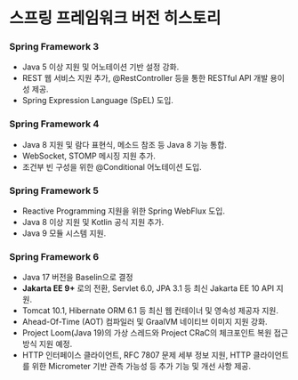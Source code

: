 # 스프링 프레임워크 버전 히스토리

### Spring Framework 3
* Java 5 이상 지원 및 어노테이션 기반 설정 강화.
* REST 웹 서비스 지원 추가, @RestController 등을 통한 RESTful API 개발 용이성 제공.
* Spring Expression Language (SpEL) 도입.

### Spring Framework 4
* Java 8 지원 및 람다 표현식, 메소드 참조 등 Java 8 기능 통합.
* WebSocket, STOMP 메시징 지원 추가.
* 조건부 빈 구성을 위한 @Conditional 어노테이션 도입.

### Spring Framework 5
* Reactive Programming 지원을 위한 Spring WebFlux 도입.
* Java 8 이상 지원 및 Kotlin 공식 지원 추가.
* Java 9 모듈 시스템 지원.

### Spring Framework 6
* Java 17 버전을 Baselin으로 결정
* **Jakarta EE 9+** 로의 전환, Servlet 6.0, JPA 3.1 등 최신 Jakarta EE 10 API 지원.
* Tomcat 10.1, Hibernate ORM 6.1 등 최신 웹 컨테이너 및 영속성 제공자 지원.
* Ahead-Of-Time (AOT) 컴파일러 및 GraalVM 네이티브 이미지 지원 강화.
* Project Loom(Java 19)의 가상 스레드와 Project CRaC의 체크포인트 복원 접근 방식 지원 예정.
* HTTP 인터페이스 클라이언트, RFC 7807 문제 세부 정보 지원, HTTP 클라이언트를 위한 Micrometer 기반 관측 가능성 등 추가 기능 및 개선 사항 제공.
